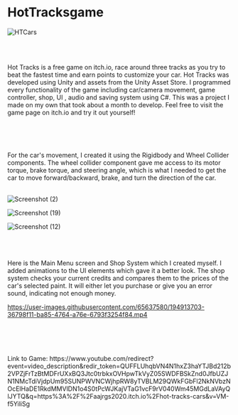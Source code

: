 # HotTracksgame

![HTCars](https://github.com/albertgs09/Games/assets/65637580/4af0f86c-9b35-44b3-ac2d-1c8100d543db)

<br>
<br>


Hot Tracks is a free game on itch.io, race around three tracks as you try to beat the fastest time and earn points to customize your car. Hot Tracks was developed using Unity and assets from the Unity Asset Store. I programmed every functionality of the game including car/camera movement, game controller, shop, UI , audio and saving system using C#. This was a project I made on my own that took about a month to develop. Feel free to visit the game page on itch.io and try it out yourself!



<br>
<br>
<br>

For the car's movement, I created it using the Rigidbody and Wheel Collider components. The wheel collider component gave me access to its motor torque, brake torque, and steering angle, which is what I needed to get the car to move forward/backward, brake, and turn the direction of the car.
<br> 
<br>

![Screenshot (2)](https://user-images.githubusercontent.com/65637580/194914572-5cd3f0ac-ae2c-4bed-ac4a-62947c35e2c3.png)

![Screenshot (19)](https://user-images.githubusercontent.com/65637580/194914598-5edd10a0-f279-48fb-97de-c60b27b53146.png)

![Screenshot (12)](https://user-images.githubusercontent.com/65637580/194914612-4012a113-1e2a-442a-b691-072bb97338af.png)

<br>
<br>
<br>
Here is the Main Menu screen and Shop System which I created myself. I added animations to the UI elements which gave it a better look. The shop system checks your current credits and compares them to the prices of the car's selected paint. It will either let you purchase or give you an error sound, indicating not enough money.


https://user-images.githubusercontent.com/65637580/194913703-36798f11-ba85-4764-a76e-6793f3254f84.mp4

<br>
<br>


<br>
<br>
Link to Game:
https://www.youtube.com/redirect?event=video_description&redir_token=QUFFLUhqbVN4N1hxZ3haYTJBd212b2VPZjFrTzBtMDFrUXxBQ3Jtc0trbkxOVHpwTkVyZ05SWDFBSkZnd0JfbUZJN1NMcTdiVjdpUm95SUNPWVNCWjhpRW8yTVBLM29QWkFGbFl2NkNVbzNOcElHaDE1RkdMMVlDN1o4S0tPcWJKajVTaG1vcF9rV040Wm45MGdLaVAyQlJYTQ&q=https%3A%2F%2Faajrgs2020.itch.io%2Fhot-tracks-cars&v=VM-f5YiliSg





